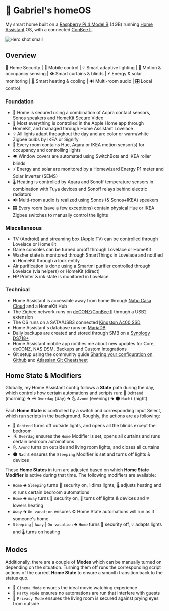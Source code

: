 # 🏡 Gabriel's homeOS
My smart home built on a [Raspberry Pi 4 Model B](https://www.raspberrypi.com/products/raspberry-pi-4-model-b/) (4GB) running [Home Assistant](https://www.home-assistant.io/) OS, with a connected [ConBee II](https://www.phoscon.de/en/conbee2).

![Hero shot small](https://user-images.githubusercontent.com/61377476/138247774-8cea8274-013b-4fb1-a183-bdeb83fa3047.png)

## Overview
🚨 Home Security | 📱 Mobile control | 💡 Smart adaptive lighting | 👋 Motion & occupancy sensing | 👁 Smart curtains & blinds | ⚡ Energy & solar monitoring | 🌡 Smart heating & cooling | 🔊 Multi-room audio | 🎛 Local control

### Foundation
- 🚨 Home is secured using a combination of Aqara contact sensors, Sonos speakers and HomeKit Secure Video
- 📱 Most everything is controlled in the Apple Home app through HomeKit, and managed through Home Assistant Lovelace
- 💡 All lights adapt throughout the day and are color or warm/white Zigbee bulbs by IKEA or Signify
- 👋 Every room contains Hue, Aqara or IKEA motion sensor(s) for occupancy and controlling lights
- 👁 Window covers are automated using SwitchBots and IKEA roller blinds
- ⚡ Energy and solar are monitored by a Homewizard Energy P1 meter and Solar Inverter (SEMS) 
- 🌡 Heating is controlled by Aqara and Sonoff temperature sensors in combination with Tuya devices and Sonoff relays behind electric radiators
- 🔊 Multi-room audio is realized using Sonos (& Sonos+IKEA) speakers
- 🎛 Every room (save a few exceptions) contain physical Hue or IKEA Zigbee switches to manually control the lights

### Miscellaneous
- TV (Android) and streaming box (Apple TV) can be controlled through Lovelace or HomeKit
- Game consoles can be turned on/off through Lovelace or HomeKit
- Washer state is monitored through SmartThings in Lovelace and notified in HomeKit through a lock entity
- Air purification is done using a Smartmi purifier controlled through Lovelace (via helpers) or HomeKit (direct)
- HP Printer & ink state is monitored in Lovelace

### Technical
- Home Assistant is accessible away from home through [Nabu Casa Cloud](https://www.nabucasa.com/) and a HomeKit Hub
- The Zigbee network runs on [deCONZ](https://phoscon.de/en/conbee2/software)/[ConBee II](https://www.phoscon.de/en/conbee2) through a USB2 extension
- The OS runs on a SATA/USB3 connected [Kingston A400 SSD](https://www.kingston.com/en/ssd/a400-solid-state-drive)
- Home Assistant's database runs on [MariaDB](https://mariadb.org/)
- Daily backups are created and stored through SMB on a [Synology DS718+](https://www.synology.com/support/download/DS718+?version=7.0#system)
- Home Assistant mobile app notifies me about new updates for Core, deCONZ, NAS DSM, Backups and Custom Integrations
- Git setup using the community guide [Sharing your configuration on Github](https://community.home-assistant.io/t/sharing-your-configuration-on-github/195144) and [Atlassian Git Cheatsheet](https://www.atlassian.com/git/tutorials/atlassian-git-cheatsheet)

## Home State & Modifiers
Globally, my Home Assistant config follows a **State** path during the day, which controls how certain automations and scripts run: 🌅 `Ochtend` (morning) 🡺 ☀ `Overdag` (day) 🡺 🌜 `Avond` (evening) 🡺 🌑 `Nacht` (night)

Each **Home State** is controlled by a switch and corresponding Input Select, which run scripts in the background. Roughly, the actions are as following:

- 🌅 `Ochtend` turns off outside lights, and opens all the blinds except the bedroom
- ☀ `Overdag` ensures the `Home` Modifier is set, opens all curtains and runs certain bedroom automations
- 🌜 `Avond` turns on outside and living room lights, and closes all curtains
- 🌑 `Nacht` ensures the `Sleeping` Modifier is set and turns off lights & devices

These **Home States** in turn are adjusted based on which **Home State Modifier** is active during that time. The following modifiers are available:

- `Home` 🡺 `Sleeping` turns 🚨 security on, 🕯 dims lights, 🌡 adjusts heating and ⚙ runs certain bedroom automations
- `Home` 🡺 `Away` turns 🚨 security on, 🚫 turns off lights & devices and ❄ lowers heating
- `Away` 🡺 `On vacation` ensures ⚙ Home State automations will run as if someone's home
- `Sleeping` | `Away` | `On vacation` 🡺 `Home` turns 🚪 security off, 💡 adapts lights and 🌡 turns on heating

## Modes
Additionally, there are a couple of **Modes** which can be manually turned on depending on the situation. Turning them off runs the corresponding script actions of the currect **Home State** to ensure a smooth transition back to the status quo.
- 🍿 ``Cinema Mode`` ensures the ideal movie watching experience
- 🎉 ``Party Mode`` ensures no automations are run that interfere with guests
- 👀 ``Privacy Mode`` ensures the living room is secured against prying eyes from outside

